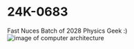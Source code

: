 # 24K-0683
Fast Nuces
Batch of 2028
Physics Geek 
:)
![image of computer architecture](https://media.gettyimages.com/id/1397047849/photo/abstract-circuit-board-with-a-lot-of-micro-chips.jpg?b=1&s=170667a&w=0&k=20&c=RJ1PWMo5fcGl1XaTeIQSOA3NdtgRDKO6QJfV9XMa8XQ=)
